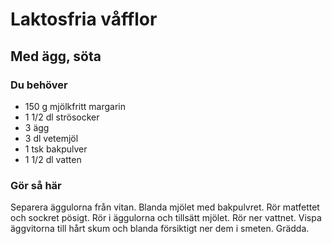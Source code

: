 # Laktosfria våfflor

## Med ägg, söta

### Du behöver

* 150 g mjölkfritt margarin
* 1 1/2 dl strösocker
* 3 ägg
* 3 dl vetemjöl
* 1 tsk bakpulver
* 1 1/2 dl vatten

### Gör så här

Separera äggulorna från vitan. Blanda mjölet med bakpulvret. Rör matfettet och sockret pösigt. Rör i äggulorna och tillsätt mjölet. Rör ner vattnet. Vispa äggvitorna till hårt skum och blanda försiktigt ner dem i smeten. Grädda.
